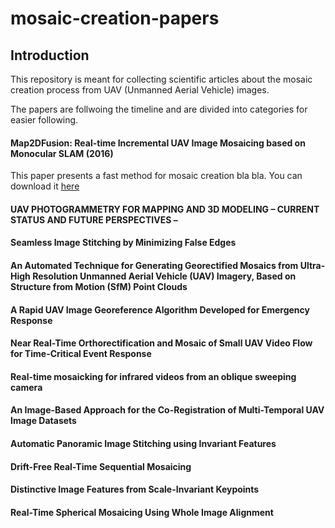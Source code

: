 # mosaic-creation-papers

## Introduction
This repository is meant for collecting scientific articles about the mosaic creation process from UAV (Unmanned Aerial Vehicle) images.

The papers are follwoing the timeline and are divided into categories for easier following.

#### Map2DFusion: Real-time Incremental UAV Image Mosaicing based on Monocular SLAM (2016) 
This paper  presents a fast method for mosaic creation bla bla. You can download it [here](http://www.adv-ci.com/publications/2016_IROS.pdf)

#### UAV PHOTOGRAMMETRY FOR MAPPING AND 3D MODELING – CURRENT STATUS AND FUTURE PERSPECTIVES –

#### Seamless Image Stitching by Minimizing False Edges

#### An Automated Technique for Generating Georectified Mosaics from Ultra-High Resolution Unmanned Aerial Vehicle (UAV) Imagery, Based on Structure from Motion (SfM) Point Clouds

#### A Rapid UAV Image Georeference Algorithm Developed for Emergency Response

#### Near Real-Time Orthorectification and Mosaic of Small UAV Video Flow for Time-Critical Event Response

#### Real-time mosaicking for infrared videos from an oblique sweeping camera

#### An Image-Based Approach for the Co-Registration of Multi-Temporal UAV Image Datasets

#### Automatic Panoramic Image Stitching using Invariant Features

#### Drift-Free Real-Time Sequential Mosaicing

#### Distinctive Image Features from Scale-Invariant Keypoints

#### Real-Time Spherical Mosaicing Using Whole Image Alignment

